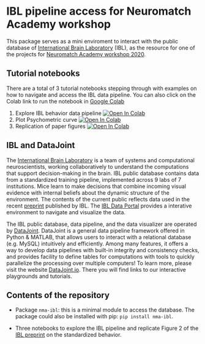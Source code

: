 # IBL pipeline access for Neuromatch Academy workshop


This package serves as a mini enviroment to interact with the public database of [International Brain Laboratory](https://internationalbrainlab.org) (IBL), as the resource for one of the projects for [Neuromatch Academy workshop 2020](https://www.neuromatchacademy.org/).

## Tutorial notebooks
There are a total of 3 tutorial notebooks stepping through with examples on how to navigate and access the IBL data pipeline. You can also click on the Colab link to run the notebook in [Google Colab](https://colab.research.google.com/)

1. Explore IBL behavior data pipeline [![Open In Colab](https://colab.research.google.com/assets/colab-badge.svg)](https://colab.research.google.com/github/int-brain-lab/nma-ibl/blob/master/01-Explore%20IBL%20behavior%20data%20pipeline.ipynb)
2. Plot Psychometric curve [![Open In Colab](https://colab.research.google.com/assets/colab-badge.svg)](https://colab.research.google.com/github/int-brain-lab/nma-ibl/blob/master/02-Plot%20Psychometric%20curve.ipynb)
3. Replication of paper figures [![Open In Colab](https://colab.research.google.com/assets/colab-badge.svg)](https://colab.research.google.com/github/int-brain-lab/nma-ibl/blob/master/03-Replication%20of%20paper%20figures.ipynb)

## IBL and DataJoint
The [International Brain Laboratory](https://internationalbrainlab.org) is a team of systems and computational neuroscientists, working collaboratively to understand the computations that support decision-making in the brain. IBL public database contains data from a standardized training pipeline, implemented across 9 labs of 7 institutions. Mice learn to make decisions that combine incoming visual evidence with internal beliefs about the dynamic structure of the environment. The contents of the current public reflects data used in the recent [preprint](https://www.biorxiv.org/content/10.1101/2020.01.17.909838v2) published by IBL. The [IBL Data Portal](https://data.internationalbrainlab.org/) provides a interative environment to navigate and visualize the data.

The IBL public database, data pipeline, and the data visualizer are operated by [DataJoint](https://datajoint.io). DataJoint is a general data pipeline framework offered in Python & MATLAB, that allows users to interact with a relational database (e.g. MySQL) intuitively and efficiently. Among many features, it offers a way to develop data pipelines with built-in integrity and consistency checks, and provides facility to define tables for computations with tools to quickly parallelize the processing over multiple computers! To learn more, please visit the website [DataJoint.io](https://datajoint.io). There you will find links to our interactive playgrounds and tutorials.

## Contents of the repository
- Package `nma-ibl`: this is a minimal module to access the database. The package could also be installed with pip: `pip install nma-ibl`.

- Three notebooks to explore the IBL pipeline and replicate Figure 2 of the [IBL preprint](https://www.biorxiv.org/content/10.1101/2020.01.17.909838v2) on the standardized behavior.

